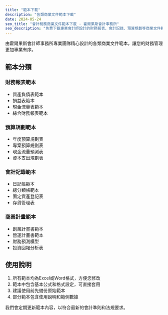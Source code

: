 ```yaml
---
title: "範本下載"
description: "各類商業文件範本下載"
date: 2024-05-24
seo_title: "會計稅務商業文件範本下載 - 霍爾果斯會計事務所"
seo_description: "免費下載專業會計師設計的財務報表、會計記錄、預算規劃等商業文件範本。"
---
```


由霍爾果斯會計師事務所專業團隊精心設計的各類商業文件範本，讓您的財務管理更加專業有序。

## 範本分類

### 財務報表範本
- 資產負債表範本
- 損益表範本
- 現金流量表範本
- 綜合財務報表範本

### 預算規劃範本
- 年度預算規劃表
- 專案預算規劃表
- 現金流量預測表
- 資本支出規劃表

### 會計記錄範本
- 日記帳範本
- 總分類帳範本
- 固定資產登記表
- 存貨管理表

### 商業計畫範本
- 創業計畫書範本
- 營運計畫書範本
- 財務預測模型
- 投資回報分析表

## 使用說明

1. 所有範本均為Excel或Word格式，方便您修改
2. 範本中包含基本公式和格式設定，可直接套用
3. 建議使用前先備份原始範本
4. 部分範本包含使用說明和範例數據

我們會定期更新範本內容，以符合最新的會計準則和法規要求。